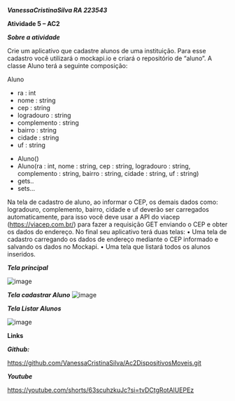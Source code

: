 ***VanessaCristinaSilva RA 223543***

**Atividade 5 – AC2**

***Sobre a atividade***

Crie um aplicativo que cadastre alunos de uma instituição. Para esse cadastro você
utilizará o mockapi.io e criará o repositório de “aluno”. A classe Aluno terá a seguinte
composição:

Aluno
- ra : int
- nome : string
- cep : string
- logradouro : string
- complemento : string
- bairro : string
- cidade : string
- uf : string
+ Aluno()
+ Aluno(ra : int, nome : string, cep : string, logradouro : string, complemento : string,
bairro : string, cidade : string, uf : string)
+ gets..
+ sets...
  
Na tela de cadastro de aluno, ao informar o CEP, os demais dados como: logradouro,
complemento, bairro, cidade e uf deverão ser carregados automaticamente, para isso
você deve usar a API do viacep (https://viacep.com.br/) para fazer a requisição GET
enviando o CEP e obter os dados do endereço.
No final seu aplicativo terá duas telas:
• Uma tela de cadastro carregando os dados de endereço mediante o CEP
informado e salvando os dados no Mockapi.
• Uma tela que listará todos os alunos inseridos.


***Tela principal***

![image](https://github.com/VanessaCristinaSilva/Ac2DispositivosMoveis/assets/115050243/a8a5306a-447b-49f4-8539-237132a1e274)

***Tela cadastrar Aluno***
![image](https://github.com/VanessaCristinaSilva/Ac2DispositivosMoveis/assets/115050243/6848461c-9b9b-4b2a-9cae-b8bdfb4a058d)

***Tela Listar Alunos***

![image](https://github.com/VanessaCristinaSilva/Ac2DispositivosMoveis/assets/115050243/383375ae-0ae8-4d4b-95cc-1e921e590687)


**Links**

***Github:***

https://github.com/VanessaCristinaSilva/Ac2DispositivosMoveis.git

***Youtube***

https://youtube.com/shorts/63scuhzkuJc?si=tvDCtgRotAlUEPEz

